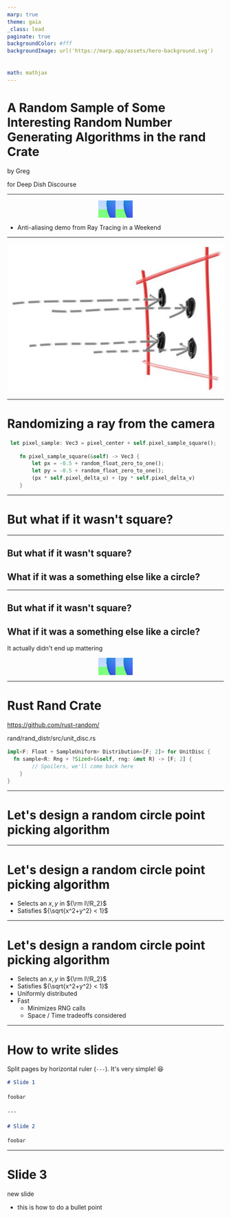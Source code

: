 ```yaml
---
marp: true
theme: gaia
_class: lead
paginate: true
backgroundColor: #fff
backgroundImage: url('https://marp.app/assets/hero-background.svg')


math: mathjax
---
```


<!--
![bg left:40% 80%](https://marp.app/assets/marp.svg)
-->
# **A Random Sample of Some Interesting Random Number Generating Algorithms in the rand Crate**

by Greg

for Deep Dish Discourse

---
<style>
img[alt~="center"] {
  display: block;
  margin: 0 auto;
}
</style>


![w:800px center](images/anti-aliasing.png)


- Anti-aliasing demo from Ray Tracing in a Weekend
<!--
Test. [^1]

[^1]: footnote
-->



---

![w:800px center](images/pixel_sample.jpg)

---

# Randomizing a ray from the camera

```rust
 let pixel_sample: Vec3 = pixel_center + self.pixel_sample_square();
```

```rust
    fn pixel_sample_square(&self) -> Vec3 {
        let px = -0.5 + random_float_zero_to_one();
        let py = -0.5 + random_float_zero_to_one();
        (px * self.pixel_delta_u) + (py * self.pixel_delta_v)
    }
```

---

# But what if it wasn't square?

---

## But what if it wasn't square?

## What if it was a something else like a circle?

---

## But what if it wasn't square?

## What if it was a something else like a circle?

It actually didn't end up mattering

![w:300px center](images/anti-aliasing.png)

---

# Rust Rand Crate

https://github.com/rust-random/

rand/rand_distr/src/unit_disc.rs

```rust
impl<F: Float + SampleUniform> Distribution<[F; 2]> for UnitDisc {
  fn sample<R: Rng + ?Sized>(&self, rng: &mut R) -> [F; 2] {
        // Spoilers, we'll come back here
    }
}

```

---

# Let's design a random circle point picking algorithm

---

# Let's design a random circle point picking algorithm

- Selects an ${x,y}$ in  ${\rm I\!R_2}$
- Satisfies ${\sqrt{x^2+y^2} < 1}$

---

# Let's design a random circle point picking algorithm

- Selects an ${x,y}$ in  ${\rm I\!R_2}$
- Satisfies ${\sqrt{x^2+y^2} < 1}$
- Uniformly distributed
- Fast
  - Minimizes RNG calls
  - Space / Time tradeoffs considered 

---

# How to write slides

Split pages by horizontal ruler (`---`). It's very simple! :satisfied:

```markdown
# Slide 1

foobar

---

# Slide 2

foobar
```

---

# Slide 3

new slide

* this is how to do a bullet point